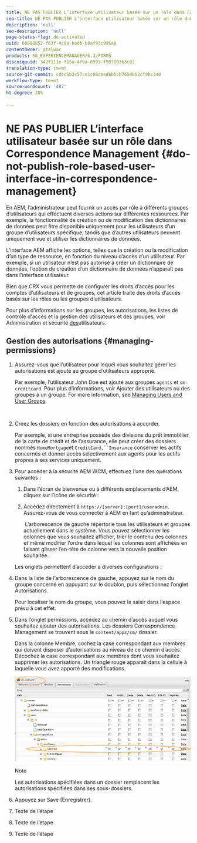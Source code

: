 ```yaml
---
title: NE PAS PUBLIER L’interface utilisateur basée sur un rôle dans Correspondence Management
seo-title: NE PAS PUBLIER L’interface utilisateur basée sur un rôle dans Correspondence Management
description: 'null'
seo-description: 'null'
page-status-flag: de-activated
uuid: 60808852-f63f-4c0a-badb-b0af93c995a8
contentOwner: gtalwar
products: SG_EXPERIENCEMANAGER/6.3/FORMS
discoiquuid: 342f111e-f15a-4f9a-8993-f90760363c02
translation-type: tm+mt
source-git-commit: cdec5b3c57ce1c80c0ed6b5cb7650b52cf9bc340
workflow-type: tm+mt
source-wordcount: '487'
ht-degree: 28%

---
```



# NE PAS PUBLIER L’interface utilisateur basée sur un rôle dans Correspondence Management {#do-not-publish-role-based-user-interface-in-correspondence-management}

En AEM, l’administrateur peut fournir un accès par rôle à différents groupes d’utilisateurs qui effectuent diverses actions sur différentes ressources. Par exemple, la fonctionnalité de création ou de modification des dictionnaires de données peut être disponible uniquement pour les utilisateurs d’un groupe d’utilisateurs spécifique, tandis que d’autres utilisateurs peuvent uniquement vue et utiliser les dictionnaires de données.

L’interface AEM affiche les options, telles que la création ou la modification d’un type de ressource, en fonction du niveau d’accès d’un utilisateur. Par exemple, si un utilisateur n’est pas autorisé à créer un dictionnaire de données, l’option de création d’un dictionnaire de données n’apparaît pas dans l’interface utilisateur.

Bien que CRX vous permette de configurer les droits d’accès pour les comptes d’utilisateurs et de groupes, cet article traite des droits d’accès basés sur les rôles ou les groupes d’utilisateurs.

Pour plus d’informations sur les groupes, les autorisations, les listes de contrôle d&#39;accès et la gestion des utilisateurs et des groupes, voir Administration et sécurité [des](/help/sites-administering/security.md)utilisateurs.

## Gestion des autorisations {#managing-permissions}

1. Assurez-vous que l’utilisateur pour lequel vous souhaitez gérer les autorisations est ajouté au groupe d’utilisateurs approprié.

   Par exemple, l’utilisateur John Doe est ajouté aux groupes `agents` et `cm-creditcard`. Pour plus d’informations, voir Ajouter des utilisateurs ou des groupes à un groupe. For more information, see [Managing Users and User Groups](/help/communities/users.md).

   ![]()

1. Créez les dossiers en fonction des autorisations à accorder.

   Par exemple, si une entreprise possède des divisions du prêt immobilier, de la carte de crédit et de l’assurance, elle peut créer des dossiers nommés `HomeMortgage`et `CreditCard,``Insurance` conserver les actifs concernés et donner accès sélectivement aux agents pour les actifs propres à ses services uniquement.

1. Pour accéder à la sécurité AEM WCM, effectuez l’une des opérations suivantes :

   1. Dans l’écran de bienvenue ou à différents emplacements d’AEM, cliquez sur l’icône de sécurité :

   1. Accédez directement à `https://[server]:[port]/useradmin`. Assurez-vous de vous connecter à AEM en tant qu’administrateur.

      ![]()
   L’arborescence de gauche répertorie tous les utilisateurs et groupes actuellement dans le système. Vous pouvez sélectionner les colonnes que vous souhaitez afficher, trier le contenu des colonnes et même modifier l’ordre dans lequel les colonnes sont affichées en faisant glisser l’en-tête de colonne vers la nouvelle position souhaitée.

   Les onglets permettent d’accéder à diverses configurations :

1. Dans la liste de l’arborescence de gauche, appuyez sur le nom du groupe concerné en appuyant sur le doublon, puis sélectionnez l’onglet Autorisations.

   Pour localiser le nom du groupe, vous pouvez le saisir dans l’espace prévu à cet effet.

1. Dans l’onglet permissions, accédez au chemin d’accès auquel vous souhaitez ajouter des autorisations. Les dossiers Correspondence Management se trouvent sous le `content/apps/cm/` dossier.

   Dans la colonne Membre, cochez la case correspondant aux membres qui doivent disposer d’autorisations au niveau de ce chemin d’accès. Décochez la case correspondant aux membres dont vous souhaitez supprimer les autorisations. Un triangle rouge apparaît dans la cellule à laquelle vous avez apporté des modifications.

   ![useradmin-creditcard](assets/useradmin-creditcard.png)

   >[!NOTE]
   >
   >Les autorisations spécifiées dans un dossier remplacent les autorisations spécifiées dans ses sous-dossiers.

1. Appuyez sur Save (Enregistrer). 
1. Texte de l’étape
1. Texte de l’étape
1. Texte de l’étape

